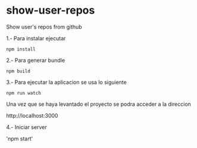 # show-user-repos
Show user's repos from github

1.- Para instalar ejecutar

`npm install`

2.- Para generar bundle

`npm build`

3.- Para ejecutar la aplicacion se usa lo siguiente

`npm run watch`

Una vez que se haya levantado el proyecto se podra acceder a la direccion

http://localhost:3000

4.- Iniciar server

'npm start'
